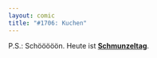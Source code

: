 ```yaml
---
layout: comic
title: "#1706: Kuchen"
---
```


P.S.:
Schööööön. Heute ist <a href="http://www.fonflatter.de/kalender"><strong>Schmunzeltag</strong></a>.
